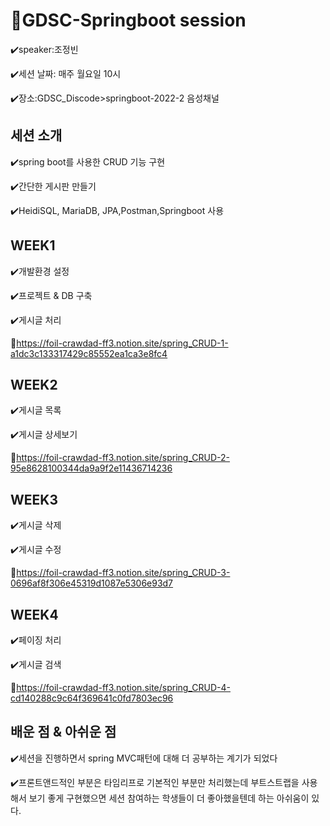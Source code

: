 # :rocket:GDSC-Springboot session

:heavy_check_mark:speaker:조정빈

:heavy_check_mark:세션 날짜: 매주 월요일 10시


:heavy_check_mark:장소:GDSC_Discode>springboot-2022-2 음성채널

## 세션 소개

:heavy_check_mark:spring boot를 사용한 CRUD 기능 구현


:heavy_check_mark:간단한 게시판 만들기

:heavy_check_mark:HeidiSQL, MariaDB, JPA,Postman,Springboot 사용

## WEEK1

:heavy_check_mark:개발환경 설정

:heavy_check_mark:프로젝트 & DB 구축

:heavy_check_mark:게시글 처리

:link:https://foil-crawdad-ff3.notion.site/spring_CRUD-1-a1dc3c133317429c85552ea1ca3e8fc4


## WEEK2

:heavy_check_mark:게시글 목록

:heavy_check_mark:게시글 상세보기

:link:https://foil-crawdad-ff3.notion.site/spring_CRUD-2-95e8628100344da9a9f2e11436714236

## WEEK3

:heavy_check_mark:게시글 삭제

:heavy_check_mark:게시글 수정

:link:https://foil-crawdad-ff3.notion.site/spring_CRUD-3-0696af8f306e45319d1087e5306e93d7

## WEEK4

:heavy_check_mark:페이징 처리

:heavy_check_mark:게시글 검색

:link:https://foil-crawdad-ff3.notion.site/spring_CRUD-4-cd140288c9c64f369641c0fd7803ec96


## 배운 점 & 아쉬운 점

:heavy_check_mark:세션을 진행하면서 spring MVC패턴에 대해 더 공부하는 계기가 되었다

:heavy_check_mark:프론트앤드적인 부분은 타임리프로 기본적인 부분만 처리했는데 부트스트랩을 사용해서 보기 좋게 구현했으면 세션 참여하는 학생들이 더 좋아했을텐데 하는 아쉬움이 있다. 


